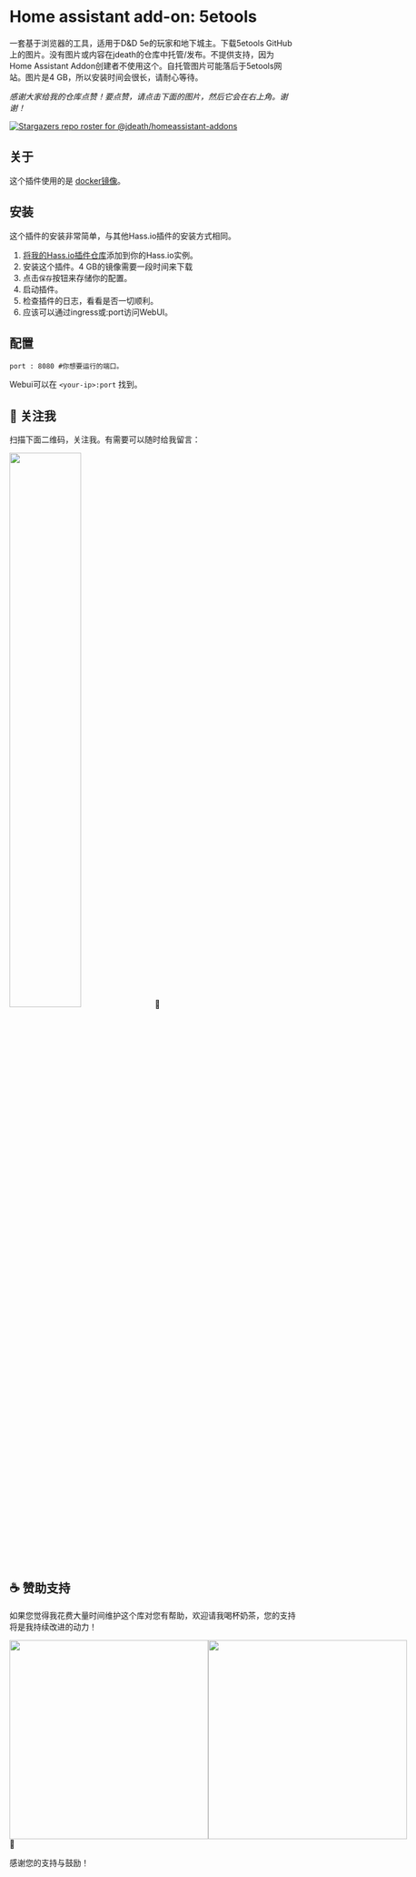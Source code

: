 # Home assistant add-on: 5etools

一套基于浏览器的工具，适用于D&D 5e的玩家和地下城主。下载5etools GitHub上的图片。没有图片或内容在jdeath的仓库中托管/发布。不提供支持，因为Home Assistant Addon创建者不使用这个。自托管图片可能落后于5etools网站。图片是4 GB，所以安装时间会很长，请耐心等待。

_感谢大家给我的仓库点赞！要点赞，请点击下面的图片，然后它会在右上角。谢谢！_

[![Stargazers repo roster for @jdeath/homeassistant-addons](https://reporoster.com/stars/jdeath/homeassistant-addons)](https://github.com/jdeath/homeassistant-addons/stargazers)

## 关于

这个插件使用的是 [docker镜像](https://github.com/5etools-mirror-2/5etools-mirror-2.github.io)。

## 安装

这个插件的安装非常简单，与其他Hass.io插件的安装方式相同。

1. [将我的Hass.io插件仓库][repository]添加到你的Hass.io实例。
1. 安装这个插件。4 GB的镜像需要一段时间来下载
1. 点击`保存`按钮来存储你的配置。
1. 启动插件。
1. 检查插件的日志，看看是否一切顺利。
1. 应该可以通过ingress或<your-ip>:port访问WebUI。

## 配置

```
port : 8080 #你想要运行的端口。
```

Webui可以在 `<your-ip>:port` 找到。

[repository]: https://github.com/jdeath/homeassistant-addons
## 📱 关注我

扫描下面二维码，关注我。有需要可以随时给我留言：

<img src="https://gitee.com/desmond_GT/hassio-addons/raw/main/WeChat_QRCode.png" width="50%" /> 📲

## ☕ 赞助支持

如果您觉得我花费大量时间维护这个库对您有帮助，欢迎请我喝杯奶茶，您的支持将是我持续改进的动力！

<div style="display: flex; justify-content: space-between;">
  <img src="https://gitee.com/desmond_GT/hassio-addons/raw/main/1_readme/Ali_Pay.jpg" height="350px" />
  <img src="https://gitee.com/desmond_GT/hassio-addons/raw/main/1_readme/WeChat_Pay.jpg" height="350px" />
</div> 💖

感谢您的支持与鼓励！
